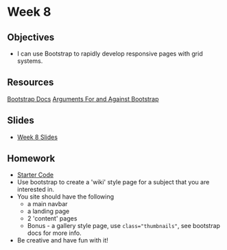 # Week 8 

## Objectives
- I can use Bootstrap to rapidly develop responsive pages with grid systems.

## Resources
[Bootstrap Docs](http://getbootstrap.com/)
[Arguments For and Against Bootstrap](http://www.hyperarts.com/blog/twitter-bootstrap-sucks-and-its-awesome/)

## Slides
- [Week 8 Slides](https://docs.google.com/presentation/d/1ckw40Ikb0ZoEnYqehPwXISQqIhomadJs0Ms9wNw-eEc/edit?usp=sharing)

## Homework
- [Starter Code](https://github.com/ADDA-html-css/F_2016_HTMLCSS_HW/tree/master/w8-wikiboot)
- Use bootstrap to create a 'wiki' style page for a subject that you are interested in.
- You site should have the following
	+ a main navbar
	+ a landing page
	+ 2 'content' pages
	+ Bonus - a gallery style page, use `class="thumbnails"`, see bootstrap docs for more info.
- Be creative and have fun with it!

